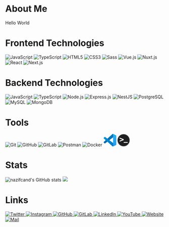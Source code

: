 # About Me

Hello World

# Frontend Technologies

<div class="list-images" >
<img src="https://cdn.jsdelivr.net/gh/devicons/devicon/icons/javascript/javascript-original.svg" style="width:40px" alt="JavaScript">

<img src="https://cdn.jsdelivr.net/gh/devicons/devicon/icons/typescript/typescript-original.svg" style="width:40px" alt="TypeScript">

<img src="https://cdn.jsdelivr.net/gh/devicons/devicon/icons/html5/html5-original.svg" style="width:40px" alt="HTML5">

<img src="https://cdn.jsdelivr.net/gh/devicons/devicon/icons/css3/css3-original.svg" style="width:40px" alt="CSS3">

<img src="https://cdn.jsdelivr.net/gh/devicons/devicon/icons/sass/sass-original.svg" style="width:40px" alt="Sass">

<img src="https://cdn.jsdelivr.net/gh/devicons/devicon/icons/vuejs/vuejs-original.svg" style="width:40px" alt="Vue.js">

<img src="https://cdn.jsdelivr.net/gh/devicons/devicon/icons/nuxtjs/nuxtjs-original.svg" style="width:40px" alt="Nuxt.js">

<img src="https://cdn.jsdelivr.net/gh/devicons/devicon/icons/react/react-original.svg" style="width:40px" alt="React">

<img src="https://cdn.jsdelivr.net/gh/devicons/devicon/icons/nextjs/nextjs-original.svg" style="width:40px" alt="Next.js">
</div>

# Backend Technologies

<div class="list-images" >
<img src="https://cdn.jsdelivr.net/gh/devicons/devicon/icons/javascript/javascript-original.svg" style='width:40px' alt="JavaScript">

<img src="https://cdn.jsdelivr.net/gh/devicons/devicon/icons/typescript/typescript-original.svg" style='width:40px' alt="TypeScript">

<img src="https://cdn.jsdelivr.net/gh/devicons/devicon/icons/nodejs/nodejs-original.svg" style='width:40px' alt="Node.js">

<img src="https://cdn.jsdelivr.net/gh/devicons/devicon/icons/express/express-original.svg" style='width:40px' alt="Express.js">

<img src="https://cdn.jsdelivr.net/gh/devicons/devicon/icons/nestjs/nestjs-plain.svg" style='width:40px' alt="NestJS">

<img src="https://cdn.jsdelivr.net/gh/devicons/devicon/icons/postgresql/postgresql-original.svg" style='width:40px' alt="PostgreSQL">

<img src="https://cdn.jsdelivr.net/gh/devicons/devicon/icons/mysql/mysql-original.svg" style='width:40px' alt="MySQL">

<img src="https://cdn.jsdelivr.net/gh/devicons/devicon/icons/mongodb/mongodb-original.svg" style='width:40px' alt="MongoDB">
</div>

# Tools

<div class='list-images' >
<img src="https://cdn.jsdelivr.net/gh/devicons/devicon/icons/git/git-original.svg" style="width:40px" alt="Git">

<img src="https://cdn.jsdelivr.net/gh/devicons/devicon/icons/github/github-original.svg" style="width:40px" alt="GitHub">

<img src="https://cdn.jsdelivr.net/gh/devicons/devicon/icons/gitlab/gitlab-original.svg" style="width:40px" alt="GitLab">

<img src="https://user-images.githubusercontent.com/7853266/44114706-9c72dd08-9fd1-11e8-8d9d-6d9d651c75ad.png" style="width:40px" alt="Postman">

<img src="https://cdn.jsdelivr.net/gh/devicons/devicon/icons/docker/docker-original.svg" style="width:40px" alt="Docker">

<img src="https://raw.githubusercontent.com/github/explore/80688e429a7d4ef2fca1e82350fe8e3517d3494d/topics/visual-studio-code/visual-studio-code.png" style="width:40px" alt="Visual Studio Code">

<img src="https://raw.githubusercontent.com/github/explore/80688e429a7d4ef2fca1e82350fe8e3517d3494d/topics/terminal/terminal.png" style="width:40px" alt="Terminal">
</div>

# Stats

<div>
<img src="https://github-readme-stats.vercel.app/api?username=nazifcand&show_icons=true&hide=&count_private=true&title_color=0891b2&text_color=ffffff&icon_color=0891b2&bg_color=1c1917&hide_border=true&show_icons=true" alt="nazifcand's GitHub stats" style='width:49%' />

<img src="https://github-readme-streak-stats.herokuapp.com/?user=nazifcand&stroke=ffffff&background=1c1917&ring=0891b2&fire=0891b2&currStreakNum=ffffff&currStreakLabel=0891b2&sideNums=ffffff&sideLabels=ffffff&dates=ffffff&hide_border=true" style='width:49%' />
</div>

# Links

<!-- twitter - instagram - github - gitlab - linkedin - youtube - mail -->
<div class='list-social'>
<a href='https://www.twitter.com/nazifcand' target="_blank">
<img src="https://img.shields.io/badge/Twitter-1DA1F2?style=for-the-badge&logo=twitter&logoColor=white" alt="Twitter">
</a>

<a href='https://www.instagram.com/nazifcandurgut' target="_blank">
<img src="https://img.shields.io/badge/Instagram-E4405F?style=for-the-badge&logo=instagram&logoColor=white" alt="Instagram">
</a>

<a href='https://github.com/nazifcand' target="_blank">
<img src="https://img.shields.io/badge/GitHub-100000?style=for-the-badge&logo=github&logoColor=white" alt="GitHub">
</a>

<a href='https://gitlab.com/nazifcand' target="_blank">
<img src="https://img.shields.io/badge/GitLab-330F63?style=for-the-badge&logo=gitlab" alt="GitLab">
</a>

<a href='https://gitlab.com/nazifcand' target="_blank">
<img src="https://img.shields.io/badge/LinkedIn-0077B5?style=for-the-badge&logo=linkedin&logoColor=white" alt="LinkedIn">
</a>

<a href='https://www.youtube.com/channel/UCwBUHoMilKCiwg_P4IOVcKA' target="_blank">
<img src="https://img.shields.io/badge/YouTube-FF0000?style=for-the-badge&logo=youtube&logoColor=white" alt="YouTube">
</a>

<a href='https://nazifcandurgut.dev' target="_blank">
<img src="https://img.shields.io/badge/website-000000?style=for-the-badge&logo=About.me&logoColor=white" alt="Website">
</a>

<a href='mailto:nazifcandurgutt@gmail.com' target="_blank">
<img src="https://img.shields.io/badge/Gmail-D14836?style=for-the-badge&logo=gmail&logoColor=white" alt="Mail">
</a>
</div>
